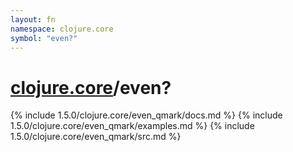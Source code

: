 ```yaml
---
layout: fn
namespace: clojure.core
symbol: "even?"
---
```


# [clojure.core](../)/even?

{% include 1.5.0/clojure.core/even_qmark/docs.md %}
{% include 1.5.0/clojure.core/even_qmark/examples.md %}
{% include 1.5.0/clojure.core/even_qmark/src.md %}

